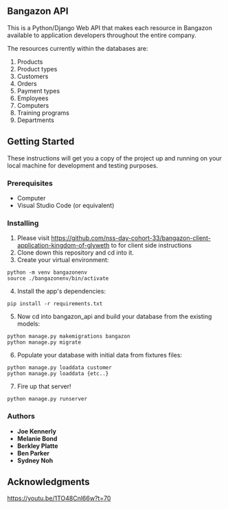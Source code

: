 ## Bangazon API

This is a Python/Django Web API that makes each resource in Bangazon available to application developers throughout the entire company.

The resources currently within the databases are:

1. Products
1. Product types
1. Customers
1. Orders
1. Payment types
1. Employees
1. Computers
1. Training programs
1. Departments

## Getting Started

These instructions will get you a copy of the project up and running on your local machine for development and testing purposes.

### Prerequisites

* Computer
* Visual Studio Code (or equivalent)

### Installing

1. Please visit https://github.com/nss-day-cohort-33/bangazon-client-application-kingdom-of-glyweth to for client side instructions
2. Clone down this repository and cd into it.
3. Create your virtual environment:
```
python -m venv bangazonenv
source ./bangazonenv/bin/activate
```
4. Install the app's dependencies:
```
pip install -r requirements.txt
```

5. Now cd into bangazon_api and build your database from the existing models:
```
python manage.py makemigrations bangazon
python manage.py migrate
```

6. Populate your database with initial data from fixtures files:
```
python manage.py loaddata customer
python manage.py loaddata {etc..}
```

7. Fire up that server!
```
python manage.py runserver
```

### Authors

* **Joe Kennerly**
* **Melanie Bond**
* **Berkley Platte**
* **Ben Parker**
* **Sydney Noh**

## Acknowledgments

https://youtu.be/1TO48Cnl66w?t=70
